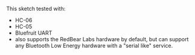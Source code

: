 This sketch tested with:

- HC-06
- HC-05
- Bluefruit UART 
- also supports the RedBear Labs hardware by default, but can 
support any Bluetooth Low Energy hardware with a "serial like" service.
